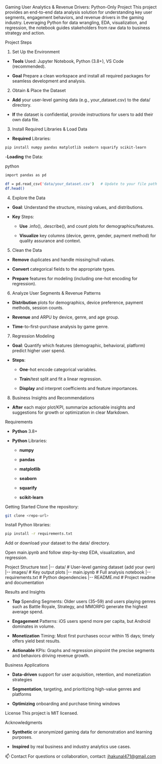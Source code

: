 
Gaming User Analytics & Revenue Drivers: Python-Only Project
This project provides an end-to-end data analysis solution for understanding key user segments, engagement behaviors, and revenue drivers in the gaming industry. Leveraging Python for data wrangling, EDA, visualization, and regression, the notebook guides stakeholders from raw data to business strategy and action.

Project Steps
1. Set Up the Environment
- **Tools** Used: Jupyter Notebook, Python (3.8+), VS Code (recommended).

- **Goal** Prepare a clean workspace and install all required packages for seamless development and analysis.

2. Obtain & Place the Dataset
- **Add** your user-level gaming data (e.g., your_dataset.csv) to the data/ directory.

- **If** the dataset is confidential, provide instructions for users to add their own data file.

3. Install Required Libraries & Load Data
- **Required** Libraries:

```bash
pip install numpy pandas matplotlib seaborn squarify scikit-learn
```
-**Loading** the Data:

python
```bash
import pandas as pd

df = pd.read_csv('data/your_dataset.csv')   # Update to your file path
df.head()
```
4. Explore the Data
- **Goal**: Understand the structure, missing values, and distributions.

- **Key** Steps:

  - **Use** .info(), .describe(), and count plots for demographics/features.

  - **Visualize** key columns (device, genre, gender, payment method) for quality assurance and context.

5. Clean the Data
- **Remove** duplicates and handle missing/null values.

- **Convert** categorical fields to the appropriate types.

- **Prepare** features for modeling (including one-hot encoding for regression).

6. Analyze User Segments & Revenue Patterns
- **Distribution** plots for demographics, device preference, payment methods, session counts.

- **Revenue** and ARPU by device, genre, and age group.

- **Time**-to-first-purchase analysis by game genre.

7. Regression Modeling
- **Goal**: Quantify which features (demographic, behavioral, platform) predict higher user spend.

- **Steps**:

    - **One**-hot encode categorical variables.

    - **Train**/test split and fit a linear regression.

    - **Display** and interpret coefficients and feature importances.

8. Business Insights and Recommendations
  - **After** each major plot/KPI, summarize actionable insights and suggestions for growth or optimization in clear Markdown.

Requirements

  - **Python** 3.8+
  - **Python** Libraries:

    - **numpy**
    
    - **pandas**
    
    - **matplotlib**
    
    - **seaborn**
    
    - **squarify**
    
    - **scikit-learn**

Getting Started
Clone the repository:

```bash
git clone <repo-url>
```
Install Python libraries:

```bash
pip install -r requirements.txt
```
Add or download your dataset to the data/ directory.

Open main.ipynb and follow step-by-step EDA, visualization, and regression.

Project Structure
text
|-- data/                     # User-level gaming dataset (add your own)
|-- images/                   # Key output plots
|-- main.ipynb                # Full analysis notebook
|-- requirements.txt          # Python dependencies
|-- README.md                 # Project readme and documentation


Results and Insights
- **Top** Spending Segments: Older users (35–59) and users playing genres such as Battle Royale, Strategy, and MMORPG generate the highest average spend.

- **Engagement** Patterns: iOS users spend more per capita, but Android dominates in volume.

- **Monetization** Timing: Most first purchases occur within 15 days; timely offers yield best results.

- **Actionable** KPIs: Graphs and regression pinpoint the precise segments and behaviors driving revenue growth.

Business Applications
- **Data-driven** support for user acquisition, retention, and monetization strategies

- **Segmentation**, targeting, and prioritizing high-value genres and platforms

- **Optimizing** onboarding and purchase timing windows

License
This project is MIT licensed.

Acknowledgments
- **Synthetic** or anonymized gaming data for demonstration and learning purposes.

- **Inspired** by real business and industry analytics use cases.

📫 Contact
For questions or collaboration, contact: jhakunal471@gmail.com
